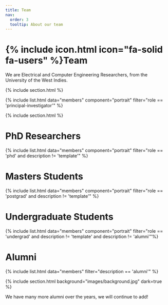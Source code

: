 ```yaml
---
title: Team
nav:
  order: 3
  tooltip: About our team
---
```


# {% include icon.html icon="fa-solid fa-users" %}Team

We are Electrical and Computer Engineering Researchers, from the University of the West Indies. 

{% include section.html %}

{% include list.html data="members" component="portrait" filter="role == 'principal-investigator'" %}

{% include section.html %}

# PhD Researchers

{% include list.html data="members" component="portrait" filter="role == 'phd' and description != 'template'" %}

# Masters Students

{% include list.html data="members" component="portrait" filter="role == 'postgrad' and description != 'template'" %}

# Undergraduate Students

{% include list.html data="members" component="portrait" filter="role == 'undergrad' and description != 'template' and description != 'alumni'"%}

# Alumni

{% include list.html data="members" filter="description == 'alumni'" %}


{% include section.html background="images/background.jpg" dark=true %}

We have many more alumni over the years, we will continue to add!


